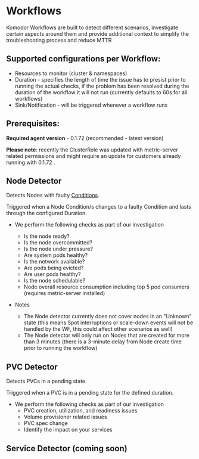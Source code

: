 # Workflows

Komodor Workflows are built to detect different scenarios, investigate certain aspects around them and provide additional context to simplify the troubleshooting process and reduce MTTR

## Supported configurations per Workflow:

- Resources to monitor (cluster & namespaces)
- Duration - specifies the length of time the issue has to presist prior to running the actual checks, if the problem has been resolved during the duration of the workflow it will not run (currently defaults to 60s for all workflows)
- Sink/Notification - will be triggered whenever a workflow runs

## Prerequisites:

**Required agent version** - 0.1.72 (recommended - latest version)  

**Please note**: recently the ClusterRole was updated with metric-server related permissions and might require an update for customers already running with 0.1.72 .

## Node Detector
Detects Nodes with faulty [Conditions](https://kubernetes.io/docs/concepts/architecture/nodes/#condition).

Triggered when a Node Condition/s changes to a faulty Condition and lasts through the configured Duration. 

- We perform the following checks as part of our investigation 
    - Is the node ready?
    - Is the node overcommitted?
    - Is the node under pressure?
    - Are system pods healthy?
    - Is the network available?
    - Are pods being evicted?
    - Are user pods healthy?
    - Is the node schedulable?
    - Node overall resource consumption including top 5 pod consumers (requires metric-server installed)
  
- Notes
    - The Node detector currently does not cover nodes in an "Unknown" state (this means Spot interruptions or scale-down events will not be handled by the WF, this could affect other scenarios as well)
    - The Node detector will only run on Nodes that are created for more than 3 minutes (there is a 3-minute delay from Node create time prior to running the workflow)

## PVC Detector
Detects PVCs in a pending state.

Triggered when a PVC is in a pending state for the defined duration. 
- We perform the following checks as part of our investigation   
    - PVC creation, utilization, and readiness issues
    - Volume provisioner related issues
    - PVC spec change
    - Identify the impact on your services

## Service Detector (coming soon)
